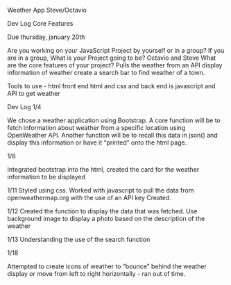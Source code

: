 Weather App Steve/Octavio

Dev Log Core Features

Due thursday, january 20th

Are you working on your JavaScript Project by yourself or in a group? If you are in a group, What is your Project going to be? Octavio and Steve What are the core features of your project?
Pulls the weather from an API display information of weather create a search bar to find weather of a town.

Tools to use - html front end html and css and back end is javascript and API to get weather

Dev Log 1/4

We chose a weather application using Bootstrap. A core function will be to fetch information about weather from a specific location using OpenWeather API. Another function will be to recall this data in json() and display this information or have it “printed” onto the html page.

1/6

Integrated bootstrap into the html, created the card for the weather information to be displayed

1/11 Styled using css. Worked with javascript to pull the data from openweathermap.org with the use of an API key Created.

1/12 Created the function to display the data that was fetched. Use background image to display a photo based on the description of the weather

1/13 Understanding the use of the search function

1/18

Attempted to create icons of weather to “bounce” behind the weather display or move from left to right horizontally - ran out of time.
